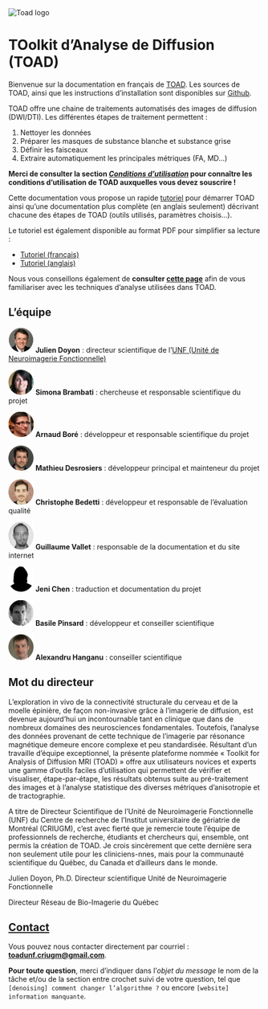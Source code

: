<img src="figs/toad_logo.png" alt="Toad logo" style="width: 450px;"/>

# TOolkit d’Analyse de Diffusion (TOAD)

Bienvenue sur la documentation en français de [TOAD](http://unf-montreal.ca/toad/).
Les sources de TOAD, ainsi que les instructions d’installation sont disponibles sur [Github](https://github.com/UNFmontreal/toad).

TOAD offre une chaine de traitements automatisés des images de diffusion (DWI/DTI). 
Les différentes étapes de traitement permettent :

1. Nettoyer les données
2. Préparer les masques de substance blanche et substance grise
3. Définir les faisceaux
4. Extraire automatiquement les principales métriques (FA, MD...)

**Merci de consulter la section [*Conditions d’utilisation*](about/license.md) pour connaître les conditions d’utilisation de TOAD auxquelles vous devez souscrire !**

Cette documentation vous propose un rapide [tutoriel](tuto/01-requirements.md) pour démarrer TOAD ainsi qu’une documentation plus complète (en anglais seulement) décrivant chacune des étapes de TOAD (outils utilisés, paramètres choisis...).

Le tutoriel est également disponible au format PDF pour simplifier sa lecture :

- [Tutoriel (français)](../../Toad_Tuto_fr.pdf)
- [Tutoriel (anglais)](../../Toad_Tuto_en.pdf)

Nous vous conseillons également de **consulter [cette page](tuto/00-refs.md)** afin de vous familiariser avec les techniques d’analyse utilisées dans TOAD.


## L’équipe

<img src="figs/JDoyon.jpg" alt="Julien Doyon" style="width: 50px;"/> **Julien Doyon** : directeur scientifique de l’[UNF (Unité de Neuroimagerie Fonctionnelle)](www.unf-montreal.ca)

<img src="figs/SBrambati.jpg" alt="Simona Brambati" style="width: 50px;"/> **Simona Brambati** : chercheuse et responsable scientifique du projet

<img src="figs/ABore.jpg" alt="Arnaud Boré" style="width: 50px;"/> **Arnaud Boré** : développeur et responsable scientifique du projet

<img src="figs/MDesrosiers.jpg" alt="Mathieu Desrosiers" style="width: 50px;"/> **Mathieu Desrosiers** : développeur principal et mainteneur du projet

<img src="figs/CBedetti.jpg" alt="Christophe Bedetti" style="width: 50px;"/> **Christophe Bedetti** : développeur et responsable de l’évaluation qualité 

<img src="figs/GVallet.jpg" alt="Guillaume Vallet" style="width: 50px;"/>  **Guillaume Vallet** : responsable de la documentation et du site internet

<img src="figs/JChen.jpg" alt="Jeni Chen" style="width: 50px;"/> **Jeni Chen** : traduction et documentation du projet

<img src="figs/BPinsard.jpg" alt="Basile Pinsard" style="width: 50px;"/> **Basile Pinsard** : développeur et conseiller scientifique

<img src="figs/AHanganu.jpg" alt="Alexandru Hanganu" style="width: 50px;"/> **Alexandru Hanganu** : conseiller scientifique


## Mot du directeur

L’exploration in vivo de la connectivité structurale du cerveau et de la moelle épinière, de façon non-invasive grâce à l’imagerie de diffusion, est devenue aujourd’hui un incontournable tant en clinique que dans de nombreux domaines des neurosciences fondamentales. Toutefois, l’analyse des données provenant de cette technique de l’imagerie par résonance magnétique demeure encore complexe et peu standardisée. Résultant d’un travaille d’équipe exceptionnel, la présente plateforme nommée « Toolkit for Analysis of Diffusion MRI (TOAD) » offre aux utilisateurs novices et experts une gamme d’outils faciles d’utilisation qui permettent de vérifier et visualiser, étape-par-étape, les résultats obtenus suite au pré-traitement des images et à l’analyse statistique des diverses métriques d’anisotropie et de tractographie.

A titre de Directeur Scientifique de l’Unité de Neuroimagerie Fonctionnelle (UNF) du Centre de recherche de l’Institut universitaire de gériatrie de Montréal (CRIUGM), c’est avec fierté que je remercie toute l’équipe de professionnels de recherche, étudiants et chercheurs qui, ensemble, ont permis la création de TOAD.  Je crois sincèrement que cette dernière sera non seulement utile pour les cliniciens-nnes, mais pour la communauté scientifique du Québec, du Canada et d’ailleurs dans le monde.

Julien Doyon, Ph.D.
Directeur scientifique
Unité de Neuroimagerie Fonctionnelle

Directeur
Réseau de Bio-Imagerie du Québec


## [Contact](about/contact.md)

Vous pouvez nous contacter directement par courriel : [**toadunf.criugm@gmail.com**](toadunf.criugm@gmail.com).

**Pour toute question**, merci d’indiquer dans l’*objet du message* le nom de la tâche et/ou de la section entre crochet suivi de votre question, tel que `[denoising] comment changer l’algorithme ?` ou encore `[website] information manquante`.
